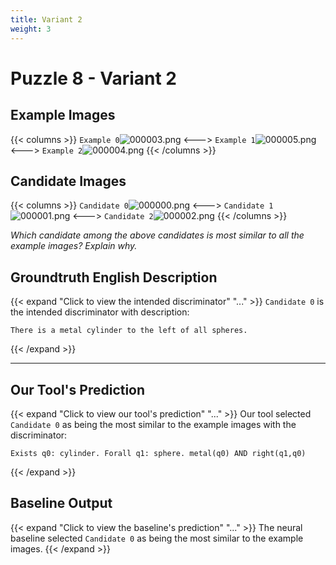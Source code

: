 ```yaml
---
title: Variant 2
weight: 3
---
```


# Puzzle 8 - Variant 2

## Example Images
{{< columns >}}
`Example 0`![000003.png](/clevr-variants/train/fovariant-2/render/images/CLEVR_val_000003.png)
<--->
`Example 1`![000005.png](/clevr-variants/train/fovariant-2/render/images/CLEVR_val_000005.png)
<--->
`Example 2`![000004.png](/clevr-variants/train/fovariant-2/render/images/CLEVR_val_000004.png)
{{< /columns >}}

## Candidate Images
{{< columns >}}
`Candidate 0`![000000.png](/clevr-variants/train/fovariant-2/render/images/CLEVR_val_000000.png)
<--->
`Candidate 1`![000001.png](/clevr-variants/train/fovariant-2/render/images/CLEVR_val_000001.png)
<--->
`Candidate 2`![000002.png](/clevr-variants/train/fovariant-2/render/images/CLEVR_val_000002.png)
{{< /columns >}}

*Which candidate among the above candidates is most similar to all the example images? Explain why.*

## Groundtruth English Description

{{< expand "Click to view the intended discriminator" "..." >}}
`Candidate 0` is the intended discriminator with description:
```plaintext 
There is a metal cylinder to the left of all spheres.
```
{{< /expand >}}

---



## Our Tool's Prediction

{{< expand "Click to view our tool's prediction" "..." >}}
Our tool selected `Candidate 0` as being the most similar to the example images with the discriminator:
```plaintext
Exists q0: cylinder. Forall q1: sphere. metal(q0) AND right(q1,q0)
```
{{< /expand >}}



## Baseline Output

{{< expand "Click to view the baseline's prediction" "..." >}}
The neural baseline selected `Candidate 0` as being the most similar to the example images.
{{< /expand >}}

